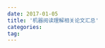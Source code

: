 ```yaml
---
date: 2017-01-05
title: '机器阅读理解相关论文汇总'
categories: 
tag: 
---
```

<script language="javascript" type="text/javascript">
window.location.href = "https://www.zybuluo.com/ShawnNg/note/622592"
</script>
